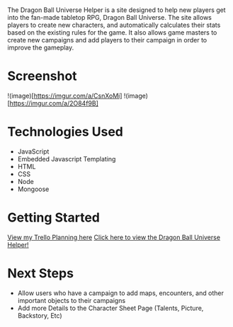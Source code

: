 # <Dragon Ball Universe Helper>

The Dragon Ball Universe Helper is a site designed to help new players get into the fan-made tabletop RPG, Dragon Ball Universe. The site allows players to create new characters, and automatically calculates their stats based on the existing rules for the game. It also allows game masters to 
create new campaigns and add players to their campaign in order to improve the gameplay. 

# Screenshot

!(image)[https://imgur.com/a/CsnXoMi]
!(image)[https://imgur.com/a/2O84f9B]

# Technologies Used

- JavaScript
- Embedded Javascript Templating
- HTML
- CSS
- Node
- Mongoose


# Getting Started

[View my Trello Planning here](https://trello.com/b/MVWD44O3/project-2)
[Click here to view the Dragon Ball Universe Helper!](https://dragonball-universe-helper.herokuapp.com/)

# Next Steps

- Allow users who have a campaign to add maps, encounters, and other important objects to their campaigns
- Add more Details to the Character Sheet Page (Talents, Picture, Backstory, Etc)
